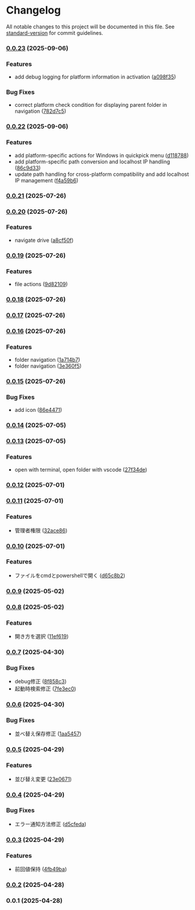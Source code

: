 # Changelog

All notable changes to this project will be documented in this file. See [standard-version](https://github.com/conventional-changelog/standard-version) for commit guidelines.

### [0.0.23](https://github.com/taizod1024/vscode-everything-extension/compare/v0.0.22...v0.0.23) (2025-09-06)


### Features

* add debug logging for platform information in activation ([a098f35](https://github.com/taizod1024/vscode-everything-extension/commit/a098f354a36df1efc7d417e81cdb9bcbd3a2517e))


### Bug Fixes

* correct platform check condition for displaying parent folder in navigation ([782d7c5](https://github.com/taizod1024/vscode-everything-extension/commit/782d7c5bcd4951919edfc70d3a54e56d08820f6d))

### [0.0.22](https://github.com/taizod1024/vscode-everything-extension/compare/v0.0.21...v0.0.22) (2025-09-06)


### Features

* add platform-specific actions for Windows in quickpick menu ([d118788](https://github.com/taizod1024/vscode-everything-extension/commit/d118788b68c3ab29fb745ef8cb244b691b87ed95))
* add platform-specific path conversion and localhost IP handling ([86c9d33](https://github.com/taizod1024/vscode-everything-extension/commit/86c9d33c4afc13d0b9c3b88590c026be5704f656))
* update path handling for cross-platform compatibility and add localhost IP management ([f4a59b6](https://github.com/taizod1024/vscode-everything-extension/commit/f4a59b6770ccc3fb9f26f1b645bbe043d3c84774))

### [0.0.21](https://github.com/taizod1024/vscode-everything-extension/compare/v0.0.20...v0.0.21) (2025-07-26)

### [0.0.20](https://github.com/taizod1024/vscode-everything-extension/compare/v0.0.19...v0.0.20) (2025-07-26)


### Features

* navigate drive ([a8cf50f](https://github.com/taizod1024/vscode-everything-extension/commit/a8cf50f7c8a11cf408657ca94023b403648fa028))

### [0.0.19](https://github.com/taizod1024/vscode-everything-extension/compare/v0.0.18...v0.0.19) (2025-07-26)


### Features

* file actions ([9d82109](https://github.com/taizod1024/vscode-everything-extension/commit/9d8210988c318395d1fc560805e60b4b5c36e9ea))

### [0.0.18](https://github.com/taizod1024/vscode-everything-extension/compare/v0.0.17...v0.0.18) (2025-07-26)

### [0.0.17](https://github.com/taizod1024/vscode-everything-extension/compare/v0.0.16...v0.0.17) (2025-07-26)

### [0.0.16](https://github.com/taizod1024/vscode-everything-extension/compare/v0.0.15...v0.0.16) (2025-07-26)


### Features

* folder navigation ([1a714b7](https://github.com/taizod1024/vscode-everything-extension/commit/1a714b71bd616169f4917139ca3ad0f0f9a346b3))
* folder navigation ([3e360f5](https://github.com/taizod1024/vscode-everything-extension/commit/3e360f57eeed74bef4140640bee76ec8b799b444))

### [0.0.15](https://github.com/taizod1024/vscode-everything-extension/compare/v0.0.14...v0.0.15) (2025-07-26)


### Bug Fixes

* add icon ([86e4471](https://github.com/taizod1024/vscode-everything-extension/commit/86e447131cc0bbc687bd237270fe0c0b4d8a98a9))

### [0.0.14](https://github.com/taizod1024/vscode-everything-extension/compare/v0.0.13...v0.0.14) (2025-07-05)

### [0.0.13](https://github.com/taizod1024/vscode-everything-extension/compare/v0.0.12...v0.0.13) (2025-07-05)


### Features

* open with terminal, open folder with vscode ([27f34de](https://github.com/taizod1024/vscode-everything-extension/commit/27f34de202f2d433b5dd8040874d2fd506079d3c))

### [0.0.12](https://github.com/taizod1024/vscode-everything-extension/compare/v0.0.11...v0.0.12) (2025-07-01)

### [0.0.11](https://github.com/taizod1024/vscode-everything-extension/compare/v0.0.10...v0.0.11) (2025-07-01)


### Features

* 管理者権限 ([32ace86](https://github.com/taizod1024/vscode-everything-extension/commit/32ace863d8a872c22a57f9382455af569f767cdf))

### [0.0.10](https://github.com/taizod1024/vscode-everything-extension/compare/v0.0.9...v0.0.10) (2025-07-01)


### Features

* ファイルをcmdとpowershellで開く ([d65c8b2](https://github.com/taizod1024/vscode-everything-extension/commit/d65c8b24ea48c9e2d1815eb045f24fc8760fa64e))

### [0.0.9](https://github.com/taizod1024/vscode-everything-extension/compare/v0.0.8...v0.0.9) (2025-05-02)

### [0.0.8](https://github.com/taizod1024/vscode-everything-extension/compare/v0.0.7...v0.0.8) (2025-05-02)


### Features

* 開き方を選択 ([11ef619](https://github.com/taizod1024/vscode-everything-extension/commit/11ef61994e1735c04959f68cc6a9ec261bb39adc))

### [0.0.7](https://github.com/taizod1024/vscode-everything-extension/compare/v0.0.6...v0.0.7) (2025-04-30)


### Bug Fixes

* debug修正 ([8f858c3](https://github.com/taizod1024/vscode-everything-extension/commit/8f858c3cc7f6f6de8bccec9609616f7a44b827f6))
* 起動時検索修正 ([7fe3ec0](https://github.com/taizod1024/vscode-everything-extension/commit/7fe3ec018de27521ded71412152590c8bcb6877e))

### [0.0.6](https://github.com/taizod1024/vscode-everything-extension/compare/v0.0.5...v0.0.6) (2025-04-30)


### Bug Fixes

* 並べ替え保存修正 ([1aa5457](https://github.com/taizod1024/vscode-everything-extension/commit/1aa545728bc1821d0a6902b393bbc749576d2474))

### [0.0.5](https://github.com/taizod1024/vscode-everything-extension/compare/v0.0.4...v0.0.5) (2025-04-29)


### Features

* 並び替え変更 ([23e0671](https://github.com/taizod1024/vscode-everything-extension/commit/23e0671069d08fc5c634536441ce919d867b96fd))

### [0.0.4](https://github.com/taizod1024/vscode-everything-extension/compare/v0.0.3...v0.0.4) (2025-04-29)


### Bug Fixes

* エラー通知方法修正 ([d5cfeda](https://github.com/taizod1024/vscode-everything-extension/commit/d5cfeda19675c7d7a7938794c4090c43a8fdb59f))

### [0.0.3](https://github.com/taizod1024/vscode-everything-extension/compare/v0.0.2...v0.0.3) (2025-04-29)


### Features

* 前回値保持 ([4fb49ba](https://github.com/taizod1024/vscode-everything-extension/commit/4fb49ba0380b4ccb6f38c414da4edb55dc40fd6b))

### [0.0.2](https://github.com/taizod1024/vscode-everything-extension/compare/v0.0.1...v0.0.2) (2025-04-28)

### 0.0.1 (2025-04-28)

